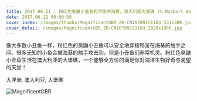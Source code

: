 ```yaml
---
title: 2017.06.11 - 粉红色臭鼬小丑鱼和华丽的海葵，澳大利亚大堡礁 (© Norbert Wu/Minden Pictures)
date: 2017.06.11 00:00:00
cover_index: /images/thumbs/MagnificentGBR_ZH-CN10789151183_533x300.jpg
cover_detail: /images/MagnificentGBR_ZH-CN10789151183_1920x1080.jpg
---
```


像大多数小丑鱼一样，粉红色的臭鼬小丑鱼可以安全地穿梭畅游在海葵的触手之间。很多无知的小鱼会被海葵的触手攻击到，但是小丑鱼们非常机灵。粉红色臭鼬小丑鱼生活在澳大利亚的大堡礁，一个能够全方位的满足你对海洋生物好奇与渴望的天堂！

大洋洲, 澳大利亚, 大堡礁

![MagnificentGBR](/images/MagnificentGBR_ZH-CN10789151183_1920x1080.jpg)
